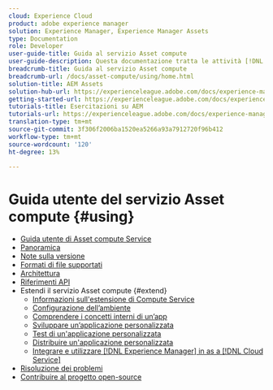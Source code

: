 ```yaml
---
cloud: Experience Cloud
product: adobe experience manager
solution: Experience Manager, Experience Manager Assets
type: Documentation
role: Developer
user-guide-title: Guida al servizio Asset compute
user-guide-description: Questa documentazione tratta le attività [!DNL Asset Compute Service] come sviluppare, gestire, distribuire e risolvere i problemi del codice personalizzato.
breadcrumb-title: Guida al servizio Asset compute
breadcrumb-url: /docs/asset-compute/using/home.html
solution-title: AEM Assets
solution-hub-url: https://experienceleague.adobe.com/docs/experience-manager-cloud-service/assets/home.html
getting-started-url: https://experienceleague.adobe.com/docs/experience-manager-cloud-service/assets/asset-microservices-overview.html
tutorials-title: Esercitazioni su AEM
tutorials-url: https://experienceleague.adobe.com/docs/experience-manager-learn/assets/overview.html
translation-type: tm+mt
source-git-commit: 3f306f2006ba1520ea5266a93a7912720f96b412
workflow-type: tm+mt
source-wordcount: '120'
ht-degree: 13%

---
```



# Guida utente del servizio Asset compute {#using}

+ [Guida utente di Asset compute Service](home.md)
+ [Panoramica](introduction.md)
+ [Note sulla versione](release-notes.md)
+ [Formati di file supportati](https://experienceleague.adobe.com/docs/experience-manager-cloud-service/assets/file-format-support.html)
+ [Architettura](architecture.md)
+ [Riferimenti API](api.md)
+ Estendi il servizio Asset compute {#extend}
   + [Informazioni sull&#39;estensione di Compute Service](understand-extensibility.md)
   + [Configurazione dell’ambiente](setup-environment.md)
   + [Comprendere i concetti interni di un’app](custom-application-internals.md)
   + [Sviluppare un’applicazione personalizzata](develop-custom-application.md)
   + [Test di un&#39;applicazione personalizzata](test-custom-application.md)
   + [Distribuire un&#39;applicazione personalizzata](deploy-custom-application.md)
   + [Integrare e utilizzare  [!DNL Experience Manager] in as a [!DNL Cloud Service]](https://experienceleague.adobe.com/docs/experience-manager-cloud-service/assets/asset-microservices-overview.html)
+ [Risoluzione dei problemi](troubleshooting.md)
+ [Contribuire al progetto open-source](contribute-to-compute-service.md)
